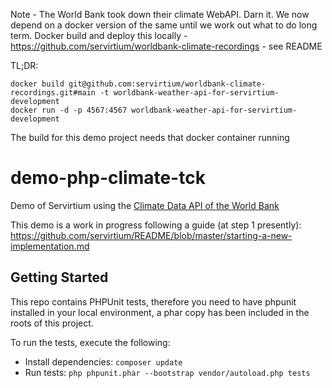 Note - The World Bank took down their climate WebAPI. Darn it. We now depend on a docker version of the same until we work out what to do long term. Docker build and deploy this locally - https://github.com/servirtium/worldbank-climate-recordings - see README

TL;DR:

```
docker build git@github.com:servirtium/worldbank-climate-recordings.git#main -t worldbank-weather-api-for-servirtium-development
docker run -d -p 4567:4567 worldbank-weather-api-for-servirtium-development
```

The build for this demo project needs that docker container running

# demo-php-climate-tck

Demo of Servirtium using the [Climate Data API of the World Bank](https://datahelpdesk.worldbank.org/knowledgebase/articles/902061-climate-data-api)

This demo is a work in progress following a guide (at step 1 presently): https://github.com/servirtium/README/blob/master/starting-a-new-implementation.md

## Getting Started
This repo contains PHPUnit tests, therefore you need to have phpunit installed in your local environment, a phar copy has been included in the roots of this project.

To run the tests, execute the following:

* Install dependencies: `composer update`
* Run tests: `php phpunit.phar --bootstrap vendor/autoload.php tests`
